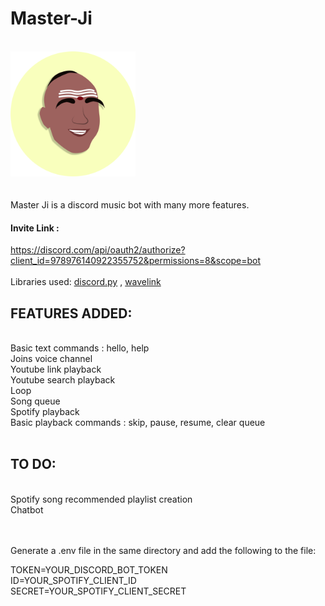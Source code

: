 
# Master-Ji 
<br /><img src="MasterJi.png" width="200"> <br />
<br /><br />Master Ji is a discord music bot with many more features. <br />
#### Invite Link : 
https://discord.com/api/oauth2/authorize?client_id=978976140922355752&permissions=8&scope=bot <br />
<br />Libraries used: 
<a href="https://discordpy.readthedocs.io/en/stable/">discord.py</a> ,
<a href="https://wavelink.readthedocs.io/en/latest/">wavelink</a>
## FEATURES ADDED: <br />
  <br />Basic text commands : hello, help <br />
  Joins voice channel <br />
  Youtube link playback <br />
  Youtube search playback <br />
  Loop <br />
  Song queue <br />
  Spotify playback <br />
  Basic playback commands : skip, pause, resume, clear queue <br /> <br />
## TO DO: <br /> 
  <br />
  Spotify song recommended playlist creation <br />
  Chatbot <br /><br /><br />
  
Generate a .env file in the same directory and add the following to the file: 

TOKEN=YOUR_DISCORD_BOT_TOKEN<br />
ID=YOUR_SPOTIFY_CLIENT_ID<br />
SECRET=YOUR_SPOTIFY_CLIENT_SECRET<br />
